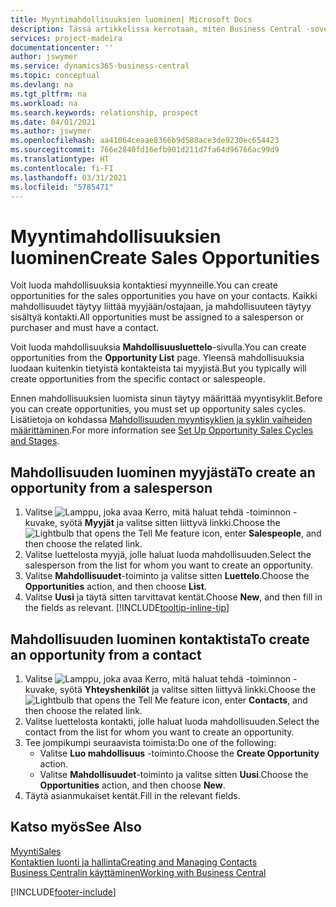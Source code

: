 ```yaml
---
title: Myyntimahdollisuuksien luominen| Microsoft Docs
description: Tässä artikkelissa kerrotaan, miten Business Central -sovelluksessa luodaan mahdollisuuksia myyjästä tai kontaktista.
services: project-madeira
documentationcenter: ''
author: jswymer
ms.service: dynamics365-business-central
ms.topic: conceptual
ms.devlang: na
ms.tgt_pltfrm: na
ms.workload: na
ms.search.keywords: relationship, prospect
ms.date: 04/01/2021
ms.author: jswymer
ms.openlocfilehash: aa41064ceaae8366b9d588ace3de9230ec654423
ms.sourcegitcommit: 766e2840fd16efb901d211d7fa64d96766ac99d9
ms.translationtype: HT
ms.contentlocale: fi-FI
ms.lasthandoff: 03/31/2021
ms.locfileid: "5785471"
---
```

# <a name="create-sales-opportunities"></a><span data-ttu-id="64166-103">Myyntimahdollisuuksien luominen</span><span class="sxs-lookup"><span data-stu-id="64166-103">Create Sales Opportunities</span></span>
<span data-ttu-id="64166-104">Voit luoda mahdollisuuksia kontaktiesi myynneille.</span><span class="sxs-lookup"><span data-stu-id="64166-104">You can create opportunities for the sales opportunities you have on your contacts.</span></span> <span data-ttu-id="64166-105">Kaikki mahdollisuudet täytyy liittää myyjään/ostajaan, ja mahdollisuuteen täytyy sisältyä kontakti.</span><span class="sxs-lookup"><span data-stu-id="64166-105">All opportunities must be assigned to a salesperson or purchaser and must have a contact.</span></span>

<span data-ttu-id="64166-106">Voit luoda mahdollisuuksia **Mahdollisuusluettelo**-sivulla.</span><span class="sxs-lookup"><span data-stu-id="64166-106">You can create opportunities from the **Opportunity List** page.</span></span> <span data-ttu-id="64166-107">Yleensä mahdollisuuksia luodaan kuitenkin tietyistä kontakteista tai myyjistä.</span><span class="sxs-lookup"><span data-stu-id="64166-107">But you typically will create opportunities from the specific contact or salespeople.</span></span>

<span data-ttu-id="64166-108">Ennen mahdollisuuksien luomista sinun täytyy määrittää myyntisyklit.</span><span class="sxs-lookup"><span data-stu-id="64166-108">Before you can create opportunities, you must set up opportunity sales cycles.</span></span> <span data-ttu-id="64166-109">Lisätietoja on kohdassa [Mahdollisuuden myyntisyklien ja syklin vaiheiden määrittäminen](marketing-how-setup-opportunity-sales-cycles-stages.md).</span><span class="sxs-lookup"><span data-stu-id="64166-109">For more information see [Set Up Opportunity Sales Cycles and Stages](marketing-how-setup-opportunity-sales-cycles-stages.md).</span></span>

## <a name="to-create-an-opportunity-from-a-salesperson"></a><span data-ttu-id="64166-110">Mahdollisuuden luominen myyjästä</span><span class="sxs-lookup"><span data-stu-id="64166-110">To create an opportunity from a salesperson</span></span>
1. <span data-ttu-id="64166-111">Valitse ![Lamppu, joka avaa Kerro, mitä haluat tehdä -toiminnon](media/ui-search/search_small.png "Kerro, mitä haluat tehdä") -kuvake, syötä **Myyjät** ja valitse sitten liittyvä linkki.</span><span class="sxs-lookup"><span data-stu-id="64166-111">Choose the ![Lightbulb that opens the Tell Me feature](media/ui-search/search_small.png "Tell me what you want to do") icon, enter **Salespeople**, and then choose the related link.</span></span>
2. <span data-ttu-id="64166-112">Valitse luettelosta myyjä, jolle haluat luoda mahdollisuuden.</span><span class="sxs-lookup"><span data-stu-id="64166-112">Select the salesperson from the list for whom you want to create an opportunity.</span></span>
3. <span data-ttu-id="64166-113">Valitse **Mahdollisuudet**-toiminto ja valitse sitten **Luettelo**.</span><span class="sxs-lookup"><span data-stu-id="64166-113">Choose the **Opportunities** action, and then choose **List**.</span></span>
4. <span data-ttu-id="64166-114">Valitse **Uusi** ja täytä sitten tarvittavat kentät.</span><span class="sxs-lookup"><span data-stu-id="64166-114">Choose **New**, and then fill in the fields as relevant.</span></span> [!INCLUDE[tooltip-inline-tip](includes/tooltip-inline-tip_md.md)]  



## <a name="to-create-an-opportunity-from-a-contact"></a><span data-ttu-id="64166-115">Mahdollisuuden luominen kontaktista</span><span class="sxs-lookup"><span data-stu-id="64166-115">To create an opportunity from a contact</span></span>
1. <span data-ttu-id="64166-116">Valitse ![Lamppu, joka avaa Kerro, mitä haluat tehdä -toiminnon](media/ui-search/search_small.png "Kerro, mitä haluat tehdä") -kuvake, syötä **Yhteyshenkilöt** ja valitse sitten liittyvä linkki.</span><span class="sxs-lookup"><span data-stu-id="64166-116">Choose the ![Lightbulb that opens the Tell Me feature](media/ui-search/search_small.png "Tell me what you want to do") icon, enter **Contacts**, and then choose the related link.</span></span>
2. <span data-ttu-id="64166-117">Valitse luettelosta kontakti, jolle haluat luoda mahdollisuuden.</span><span class="sxs-lookup"><span data-stu-id="64166-117">Select the contact from the list for whom you want to create an opportunity.</span></span>
3. <span data-ttu-id="64166-118">Tee jompikumpi seuraavista toimista:</span><span class="sxs-lookup"><span data-stu-id="64166-118">Do one of the following:</span></span>
   * <span data-ttu-id="64166-119">Valitse **Luo mahdollisuus** -toiminto.</span><span class="sxs-lookup"><span data-stu-id="64166-119">Choose the **Create Opportunity** action.</span></span>
   * <span data-ttu-id="64166-120">Valitse **Mahdollisuudet**-toiminto ja valitse sitten **Uusi**.</span><span class="sxs-lookup"><span data-stu-id="64166-120">Choose the  **Opportunities** action, and then choose **New**.</span></span>
4. <span data-ttu-id="64166-121">Täytä asianmukaiset kentät.</span><span class="sxs-lookup"><span data-stu-id="64166-121">Fill in the relevant fields.</span></span>

## <a name="see-also"></a><span data-ttu-id="64166-122">Katso myös</span><span class="sxs-lookup"><span data-stu-id="64166-122">See Also</span></span>
[<span data-ttu-id="64166-123">Myynti</span><span class="sxs-lookup"><span data-stu-id="64166-123">Sales</span></span>](sales-manage-sales.md)  
[<span data-ttu-id="64166-124">Kontaktien luonti ja hallinta</span><span class="sxs-lookup"><span data-stu-id="64166-124">Creating and Managing Contacts</span></span>](marketing-contacts.md)  
[<span data-ttu-id="64166-125">Business Centralin käyttäminen</span><span class="sxs-lookup"><span data-stu-id="64166-125">Working with Business Central</span></span>](ui-work-product.md)


[!INCLUDE[footer-include](includes/footer-banner.md)]